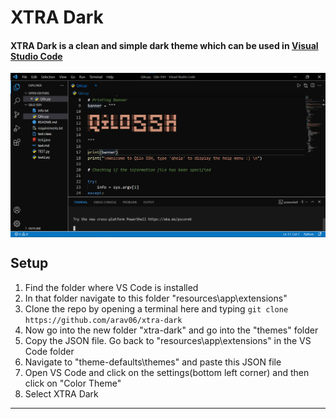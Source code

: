 # XTRA Dark

#### XTRA Dark is a clean and simple dark theme which can be used in <a href="https://code.visualstudio.com">Visual Studio Code</a>

<img align="center" src="preview.png" />

## Setup

1. Find the folder where VS Code is installed
2. In that folder navigate to this folder "resources\app\extensions\"
3. Clone the repo by opening a terminal here and typing ```git clone https://github.com/arav06/xtra-dark```
4. Now go into the new folder "xtra-dark" and go into the "themes" folder
5. Copy the JSON file. Go back to "resources\app\extensions\" in the VS Code folder
6. Navigate to "theme-defaults\themes" and paste this JSON file
7. Open VS Code and click on the settings(bottom left corner) and then click on "Color Theme"
8. Select XTRA Dark

***
